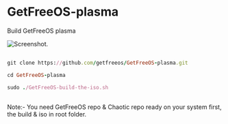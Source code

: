 # GetFreeOS-plasma
Build GetFreeOS plasma

![Screenshot.](https://getfreeos.com/wp-content/uploads/2023/06/Screenshot-1024x528.png)

##
```ruby
git clone https://github.com/getfreeos/GetFreeOS-plasma.git

cd GetFreeOS-plasma

sudo ./GetFreeOS-build-the-iso.sh
```
##

Note:- You need GetFreeOS repo & Chaotic repo ready on your system first, the build & iso in root folder.
